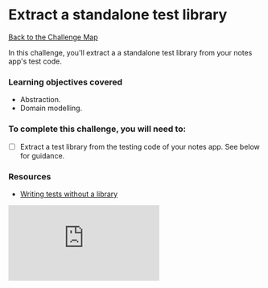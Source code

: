 # Extract a standalone test library

[Back to the Challenge Map](00_challenge_track.md)

In this challenge, you'll extract a a standalone test library from your notes app's test code.

### Learning objectives covered

- Abstraction.
- Domain modelling.

### To complete this challenge, you will need to:

- [ ] Extract a test library from the testing code of your notes app.  See below for guidance.

### Resources

- [Writing tests without a library](https://github.com/makersacademy/course/blob/master/pills/writing_tests_without_a_testing_library.md)


![Tracking pixel](https://githubanalytics.herokuapp.com/course/further_javascript/15_extract_test_library.md)
